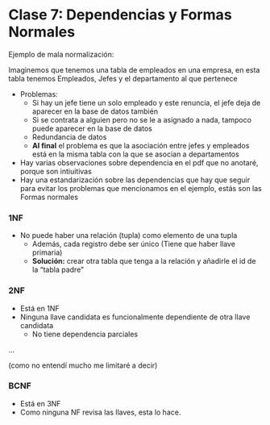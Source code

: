 # Clase 7: Dependencias y Formas Normales

Ejemplo de mala normalización:

Imaginemos que tenemos una tabla de empleados en una empresa, en esta tabla tenemos Empleados, Jefes y el departamento al que pertenece

- Problemas:
    - Si hay un jefe tiene un solo empleado y este renuncia, el jefe deja de aparecer en la base de datos también
    - Si se contrata a alguien pero no se le a asignado a nada, tampoco puede aparecer en la base de datos
    - Redundancia de datos
    - **Al final** el problema es que la asociación entre jefes y empleados está en la misma tabla con la que se asocian a departamentos
- Hay varias observaciones sobre dependencia en el pdf que no anotaré, porque son intiuitivas
- Hay una estandarización sobre las dependencias que hay que seguir para evitar los problemas que mencionamos en el ejemplo, estás son las Formas normales

### 1NF

- No puede haber una relación (tupla) como elemento de una tupla
    - Además, cada registro debe ser único (Tiene que haber llave primaria)
    - **Solución:** crear otra tabla que tenga a la relación y añadirle el id de la “tabla padre”

### 2NF

- Está en 1NF
- Ninguna llave candidata es funcionalmente dependiente de otra llave candidata
    - No tiene dependencia parciales

…

(como no entendí mucho me limitaré a decir)

### BCNF

- Está en 3NF
- Como ninguna NF revisa las llaves, esta lo hace.